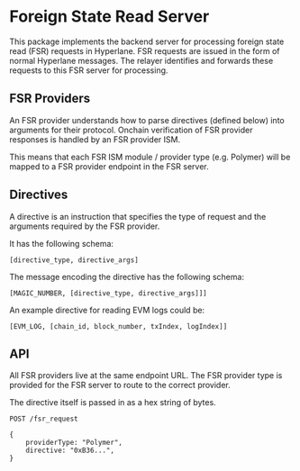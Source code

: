 # Foreign State Read Server

This package implements the backend server for processing foreign state read (FSR) requests in Hyperlane.
FSR requests are issued in the form of normal Hyperlane messages. The relayer identifies and forwards these requests to this FSR server for processing.

## FSR Providers

An FSR provider understands how to parse directives (defined below) into arguments for their protocol. Onchain verification of FSR provider responses is handled by an FSR provider ISM.

This means that each FSR ISM module / provider type (e.g. Polymer) will be mapped to a FSR provider endpoint in the FSR server.

## Directives

A directive is an instruction that specifies the type of request and the arguments required by the FSR provider.

It has the following schema:

```
[directive_type, directive_args]
```

The message encoding the directive has the following schema:

```
[MAGIC_NUMBER, [directive_type, directive_args]]]
```

An example directive for reading EVM logs could be:

```
[EVM_LOG, [chain_id, block_number, txIndex, logIndex]]
```

## API

All FSR providers live at the same endpoint URL. The FSR provider type is provided for the FSR server to route to the correct provider.

The directive itself is passed in as a hex string of bytes.

```
POST /fsr_request

{
    providerType: "Polymer",
    directive: "0xB36...",
}
```
